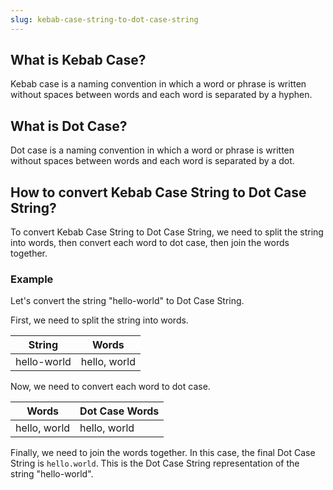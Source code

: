 ```yaml
---
slug: kebab-case-string-to-dot-case-string
---
```


## What is Kebab Case?

Kebab case is a naming convention in which a word or phrase is written without spaces between words and each word is separated by a hyphen.

## What is Dot Case?

Dot case is a naming convention in which a word or phrase is written without spaces between words and each word is separated by a dot.

## How to convert Kebab Case String to Dot Case String?

To convert Kebab Case String to Dot Case String, we need to split the string into words, then convert each word to dot case, then join the words together.

### Example

Let's convert the string "hello-world" to Dot Case String.

First, we need to split the string into words.

| String      | Words        |
| ----------- | ------------ |
| hello-world | hello, world |

Now, we need to convert each word to dot case.

| Words        | Dot Case Words |
| ------------ | -------------- |
| hello, world | hello, world   |

Finally, we need to join the words together. In this case, the final Dot Case String is `hello.world`. This is the Dot Case String representation of the string "hello-world".
